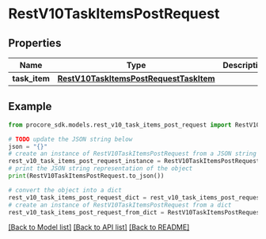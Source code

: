 # RestV10TaskItemsPostRequest


## Properties

Name | Type | Description | Notes
------------ | ------------- | ------------- | -------------
**task_item** | [**RestV10TaskItemsPostRequestTaskItem**](RestV10TaskItemsPostRequestTaskItem.md) |  | 

## Example

```python
from procore_sdk.models.rest_v10_task_items_post_request import RestV10TaskItemsPostRequest

# TODO update the JSON string below
json = "{}"
# create an instance of RestV10TaskItemsPostRequest from a JSON string
rest_v10_task_items_post_request_instance = RestV10TaskItemsPostRequest.from_json(json)
# print the JSON string representation of the object
print(RestV10TaskItemsPostRequest.to_json())

# convert the object into a dict
rest_v10_task_items_post_request_dict = rest_v10_task_items_post_request_instance.to_dict()
# create an instance of RestV10TaskItemsPostRequest from a dict
rest_v10_task_items_post_request_from_dict = RestV10TaskItemsPostRequest.from_dict(rest_v10_task_items_post_request_dict)
```
[[Back to Model list]](../README.md#documentation-for-models) [[Back to API list]](../README.md#documentation-for-api-endpoints) [[Back to README]](../README.md)


